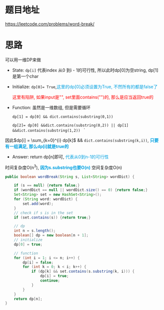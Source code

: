 # 题目地址

https://leetcode.com/problems/word-break/



# 思路

可以用一维DP来做

+ State: `dp[i]` 代表index 从0 到i - 1的可行性,  所以此时dp[0]为空string, dp[1]是第一个char

+ Initialize:  `dp[0]= True`,<font color = grape>这里的dp[0]必须设置为True, 不然所有的都是false了</font> 

  <font color = red>这里有陷阱, 如果input是"", set里面contains("")的, 那么是应当返回true的</font>

+ Function: 虽然是一维数组, 但是需要循环

  `dp[1] = dp[0] && dict.contains(substring(0,1)) `

  `dp[2]= dp[0] &&dict.contains(substring(0,2)) || dp[1] &&dict.contains(substring(1,2)) ` `

因此$dp[i] = \sum_{k=0}^{i} dp[k]$ &&  `dict.contains(substring(k,i))`, <font color = grape>**只要有一组满足, 那么dp[i]就是true的**</font>

+ Answer: return dp[n]即可, <font color = grape>代表从0到n-1的可行性</font>

时间复杂度O(n<sup>3</sup>), <font color = grape>**因为s.substring也要O(n)**</font>  空间复杂度O(n)

```java
public boolean wordBreak(String s, List<String> wordDict) {

    if (s == null) {return false;}
    if (wordDict == null || wordDict.size() == 0) {return false;}
    Set<String> set = new HashSet<String>();
    for (String word: wordDict) {
        set.add(word);
    }
    // check if s is in the set
    if (set.contains(s)) {return true;}

    // dp
    int n = s.length();
    boolean[] dp = new boolean[n + 1];
    // initialize
    dp[0] = true;

    // function
    for (int i = 1; i <= n; i++) {
        dp[i] = false;
        for (int k = 0; k < i; k++) {
            if (dp[k] && set.contains(s.substring(k, i))) {
                dp[i] = true;
                continue;
            }
        }
    }
    return dp[n]; 
}
```

